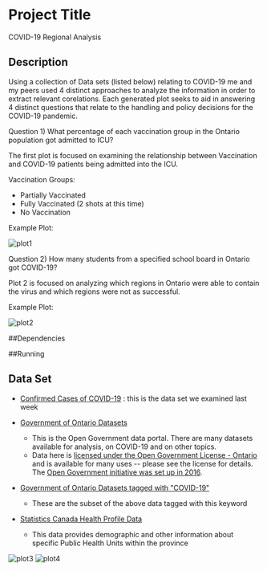# Project Title

COVID-19 Regional Analysis

## Description

Using a collection of Data sets (listed below) relating to COVID-19 me and my peers used 4 distinct approaches to analyze the information in order to extract relevant corelations. Each generated plot seeks to aid in answering 4 distinct questions that relate to the handling and policy decisions for the COVID-19 pandemic. 

Question 1) What percentage of each vaccination group in the Ontario population got admitted to ICU?

The first plot is focused on examining the relationship between Vaccination and COVID-19 patients being admitted into the ICU.

Vaccination Groups: 
* Partially Vaccinated
* Fully Vaccinated (2 shots at this time)
* No Vaccination

Example Plot:

![plot1](https://user-images.githubusercontent.com/108627530/211439214-a534f0bc-b75d-44b5-bece-abe83a529cbe.svg)



Question 2) How many students from a specified school board in Ontario got COVID-19?

Plot 2 is focused on analyzing which regions in Ontario were able to contain the virus and which regions were not as successful. 

Example Plot:

![plot2](https://user-images.githubusercontent.com/108627530/211439339-209d9819-2a2d-4321-af8a-9d7eb4685065.svg)

##Dependencies

##Running

## Data Set

* [Confirmed Cases of COVID-19](https://data.ontario.ca/dataset/confirmed-positive-cases-of-covid-19-in-ontario) : this is the data set we examined last week

* [Government of Ontario Datasets](https://data.ontario.ca/dataset)
    * This is the Open Government data portal.  There are many datasets available for analysis, on COVID-19 and on other topics.
    * Data here is [licensed under the Open Government License - Ontario](https://www.ontario.ca/page/open-government-licence-ontario) and is available for many uses -- please see the license for details.  The [Open Government initiative was set up in 2016](https://www.ipc.on.ca/wp-content/uploads/2016/09/open-government-key-concepts-and-benefits.pdf).

* [Government of Ontario Datasets tagged with "COVID-19"](https://data.ontario.ca/dataset?keywords_en=COVID-19)
    * These are the subset of the above data tagged with this keyword

* [Statistics Canada Health Profile Data](https://www12.statcan.gc.ca/health-sante/82-228/search-recherche/lst/page.cfm?Lang=E&GeoLevel=PR&GEOCODE=35)
    * This data provides demographic and other information about specific Public Health Units within the province




![plot3](https://user-images.githubusercontent.com/108627530/211439379-76fa8ff6-db1b-48b1-81d8-a71e4c8f926d.svg)
![plot4](https://user-images.githubusercontent.com/108627530/211439090-6fd845c0-13ec-46f4-a62d-d1035ad34da2.svg)

